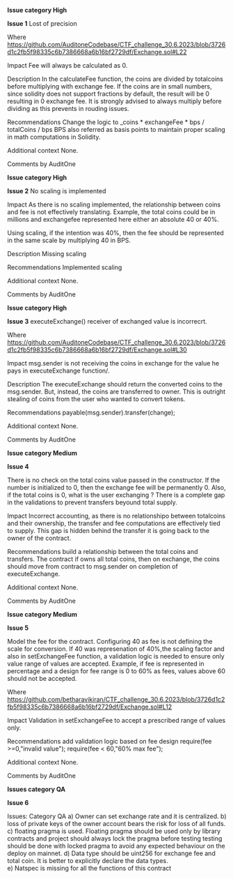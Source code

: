
**Issue category High**

**Issue 1**
Lost of precision

Where https://github.com/AuditoneCodebase/CTF_challenge_30.6.2023/blob/3726d1c2fb5f98335c6b7386668a6b16bf2729df/Exchange.sol#L22

Impact
Fee will always be calculated as 0.

Description 
In the calculateFee function, the coins are divided by totalcoins before multiplying with exchange fee. If the coins are in small numbers,
since solidity does not support fractions by default, the result will be 0 resulting in 0 exchange fee. 
It is strongly advised to always multiply before dividing as this prevents in rouding issues.

Recommendations
Change the logic to _coins * exchangeFee * bps / totalCoins / bps
BPS also referred as basis points to maintain proper scaling in math computations in Solidity.

Additional context None.


Comments by AuditOne

**Issue category High**

**Issue 2**
No scaling is implemented

Impact
As there is no scaling implemented, the relationship between coins and fee is not effectively translating.
Example, the total coins could be in millions and exchangefee represented here either an absolute 40 or 40%.

Using scaling, if the intention was 40%, then the fee should be represented in the same scale by multiplying 40 in BPS.

Description
Missing scaling

Recommendations
Implemented scaling

Additional context None.


Comments by AuditOne


**Issue category High**

**Issue 3**
executeExchange() receiver of exchanged value is incorrecrt.

Where 
https://github.com/AuditoneCodebase/CTF_challenge_30.6.2023/blob/3726d1c2fb5f98335c6b7386668a6b16bf2729df/Exchange.sol#L30

Impact 
msg.sender is not receiving the coins in exchange for the value he pays in executeExchange function/.

Description 
The executeExchange should return the converted coins to the msg.sender. But, instead, the coins are transferred to owner.
This is outright stealing of coins from the user who wanted to convert tokens.

Recommendations 
payable(msg.sender).transfer(change);

Additional context None.

Comments by AuditOne


**Issue category Medium**

**Issue 4**

There is no check on the total coins value passed in the constructor. If the number is initialized to 0, then the exchange fee will be permanently 0.
Also, if the total coins is 0, what is the user exchanging ? There is a complete gap in the validations to prevent transfers beyound total supply.

Impact
Incorrect accounting, as there is no relationshipo between totalcoins and their ownership, the transfer and fee computations are effectively tied to supply.
This gap is hidden behind the transfer it is going back to the owner of the contract.

Recommendations 
build a relationship between the total coins and transfers. The contract if owns all total coins, then on exchange, the coins should move from contract to msg.sender
on completion of executeExchange.

Additional context None.

Comments by AuditOne


**Issue category Medium**

**Issue 5**

Model the fee for the contract. Configuring 40 as fee is not defining the scale for conversion.
If 40 was represenation of 40%,the scaling factor and also in setExchangeFee function, a validation logic is needed to ensure only value range of values are accepted.
Example, if fee is represented in percentage and a design for fee range is 0 to 60% as fees, values above 60 should not be accepted.

Where
https://github.com/betharavikiran/CTF_challenge_30.6.2023/blob/3726d1c2fb5f98335c6b7386668a6b16bf2729df/Exchange.sol#L12

Impact 
Validation in setExchangeFee to accept a prescribed range of values only.

Recommendations 
add validation logic based on fee design
require(fee >=0,"invalid value");
require(fee < 60,"60% max fee");


Additional context None.

Comments by AuditOne

**Issues category QA**

**Issue 6**

Issues:
Category QA
a) Owner can set exchange rate and it is centralized.
b) loss of private keys of the owner account bears the risk for loss of all funds.
c) floating pragma is used. Floating pragma should be used only by library contracts and project should always lock the pragma before testing
   testing should be done with locked pragma to avoid any expected behaviour on the deploy on mainnet.
d) Data type should be uint256 for exchange fee and total coin. It is better to explicitly declare the data types.   
e) Natspec is missing for all the functions of this contract   


